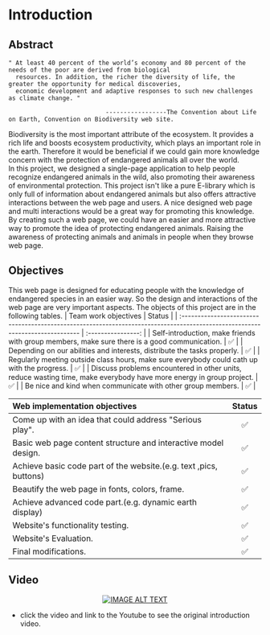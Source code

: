 # Introduction
## Abstract
    " At least 40 percent of the world’s economy and 80 percent of the needs of the poor are derived from biological
      resources. In addition, the richer the diversity of life, the greater the opportunity for medical discoveries, 
      economic development and adaptive responses to such new challenges as climate change. "
    
                               -----------------The Convention about Life on Earth, Convention on Biodiversity web site.

Biodiversity is the most important attribute of the ecosystem. It provides a rich life and boosts ecosystem productivity, which plays an important role in the earth. Therefore it would be beneficial if we could gain more knowledge concern with the protection of endangered animals all over the world.<br>
In this project, we designed a single-page application to help people recognize endangered animals in the wild, also promoting their awareness of environmental protection. This project isn't like a pure E-library which is only full of information about endangered animals but also offers attractive interactions between the web page and users. A nice designed web page and multi interactions would be a great way for promoting this knowledge.<br>
By creating such a web page, we could have an easier and more attractive way to promote the idea of protecting endangered animals. Raising the awareness of protecting animals and animals in people when they browse web page.
## Objectives
This web page is designed for educating people with the knowledge of endangered species in an easier way. So the design and interactions of the web page are very important aspects. The objects of this project are in the following tables.
| Team work objectives                                                                                                          |       Status       |
| :---------------------------------------------------------------------------------------------------------------------------- | :----------------: |
| Self-introduction, make friends with group members, make sure there is a good communication.                                  | :white_check_mark: |
| Depending on our abilities and interests, distribute the tasks properly.                                                      | :white_check_mark: |
| Regularly meeting outside class hours, make sure everybody could cath up with the progress.                                   | :white_check_mark: |
| Discuss problems encountered in other units, reduce wasting time, make everybody have more energy in group project.           | :white_check_mark: |
| Be nice and kind when communicate with other group members.                                                                   | :white_check_mark: |

| Web implementation objectives                                                                                                 |       Status       |
| :---------------------------------------------------------------------------------------------------------------------------- | :----------------: |
| Come up with an idea that could address "Serious play".                                                                       | :white_check_mark: |
| Basic web page content structure and interactive model design.                                                                | :white_check_mark: |
| Achieve basic code part of the website.(e.g. text ,pics, buttons)                                                             | :white_check_mark: |
| Beautify the web page in fonts, colors, frame.                                                                                | :white_check_mark: |
| Achieve advanced code part.(e.g. dynamic earth display)                                                                       | :white_check_mark: |
| Website's functionality testing.                                                                                              | :white_check_mark: |
| Website's Evaluation.                                                                                                         | :white_check_mark: |
| Final modifications.  <img width=714/>                                                                                        | :white_check_mark: |
## Video
<div align="center" width="560">

  [![IMAGE ALT TEXT](https://github.com/liyao0123/SoftwareEngineering2021Desk3/blob/main/Documentation/pics/gif.gif)](https://www.youtube.com/watch?v=u4elR3cB9o8)

</div>

- click the video and link to the Youtube to see the original introduction video.



